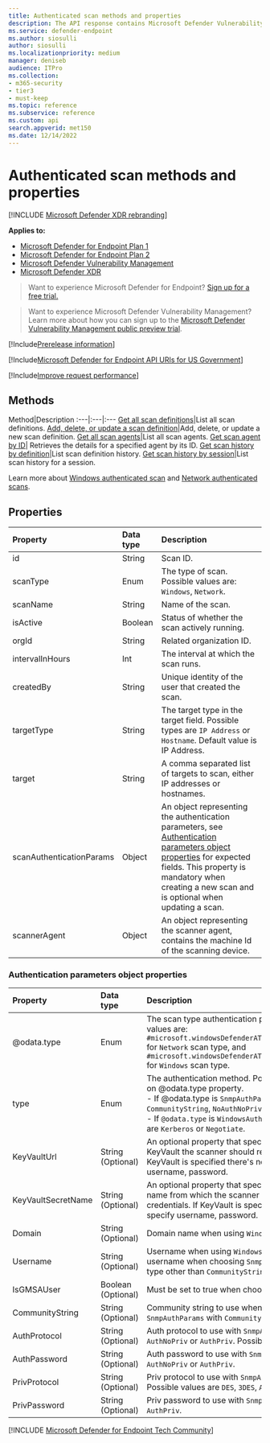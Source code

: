 ```yaml
---
title: Authenticated scan methods and properties
description: The API response contains Microsoft Defender Vulnerability Management authenticated scans created in your tenant. You can request all the scans, all the scan definitions or add a new network our authenticated scan.
ms.service: defender-endpoint
ms.author: siosulli
author: siosulli
ms.localizationpriority: medium
manager: deniseb
audience: ITPro
ms.collection: 
- m365-security
- tier3
- must-keep
ms.topic: reference
ms.subservice: reference
ms.custom: api
search.appverid: met150
ms.date: 12/14/2022
---
```


# Authenticated scan methods and properties

[!INCLUDE [Microsoft Defender XDR rebranding](../includes/microsoft-defender.md)]

**Applies to:**

- [Microsoft Defender for Endpoint Plan 1](https://go.microsoft.com/fwlink/?linkid=2154037)
- [Microsoft Defender for Endpoint Plan 2](https://go.microsoft.com/fwlink/p/?linkid=2154037)
- [Microsoft Defender Vulnerability Management](../../defender-vulnerability-management/index.yml)
- [Microsoft Defender XDR](https://go.microsoft.com/fwlink/?linkid=2118804)

> Want to experience Microsoft Defender for Endpoint? [Sign up for a free trial.](https://signup.microsoft.com/create-account/signup?products=7f379fee-c4f9-4278-b0a1-e4c8c2fcdf7e&ru=https://aka.ms/MDEp2OpenTrial?ocid=docs-wdatp-exposedapis-abovefoldlink)

> Want to experience Microsoft Defender Vulnerability Management? Learn more about how you can sign up to the [Microsoft Defender Vulnerability Management public preview trial](../../defender-vulnerability-management/get-defender-vulnerability-management.md).

[!Include[Prerelease information](../includes/prerelease.md)]

[!Include[Microsoft Defender for Endpoint API URIs for US Government](../includes/microsoft-defender-api-usgov.md)]

[!Include[Improve request performance](../includes/improve-request-performance.md)]

## Methods

Method|Description
:---|:---|:---
[Get all scan definitions](get-all-scan-definitions.md)|List all scan definitions.
[Add, delete, or update a scan definition](add-a-new-scan-definition.md)|Add, delete, or update a new scan definition.
[Get all scan agents](get-all-scan-agents.md)|List all scan agents.
[Get scan agent by ID](Get-agent-details.md)| Retrieves the details for a specified agent by its ID.
[Get scan history by definition](get-scan-history-by-definition.md)|List scan definition history.
[Get scan history by session](get-scan-history-by-session.md)|List scan history for a session.

Learn more about [Windows authenticated scan](../../defender-vulnerability-management/windows-authenticated-scan.md) and [Network authenticated scans](../network-devices.md).

## Properties

Property|Data type|Description
:---|:---|:---
id|String| Scan ID.
scanType|Enum|The type of scan. Possible values are: `Windows`, `Network`.
scanName|String|Name of the scan.
isActive|Boolean|Status of whether the scan actively running.
orgId |String| Related organization ID.
intervalInHours|Int|The interval at which the scan runs.
createdBy|String| Unique identity of the user that created the scan.
targetType|String|The target type in the target field. Possible types are `IP Address` or `Hostname`. Default value is IP Address.
target|String| A comma separated list of targets to scan, either IP addresses or hostnames.
scanAuthenticationParams|Object|An object representing the authentication parameters, see [Authentication parameters object properties](#authentication-parameters-object-properties) for expected fields. This property is mandatory when creating a new scan and is optional when updating a scan.
scannerAgent|Object|An object representing the scanner agent, contains the machine Id of the scanning device.

### Authentication parameters object properties

Property|Data type|Description
:---|:---|:---
|@odata.type|Enum|The scan type authentication parameters. Possible values are: `#microsoft.windowsDefenderATP.api.SnmpAuthParams` for `Network` scan type, and `#microsoft.windowsDefenderATP.api.WindowsAuthParams` for `Windows` scan type.|
|type|Enum|The authentication method. Possible values vary based on @odata.type property. <br/> - If @odata.type is `SnmpAuthParams`, possible values are `CommunityString`, `NoAuthNoPriv`, `AuthNoPriv`, `AuthPriv`. <br/> - If `@odata.type` is `WindowsAuthParams` possible values are `Kerberos` or `Negotiate`.|
|KeyVaultUrl|String (Optional)|An optional property that specifies from which KeyVault the scanner should retrieve credentials. If KeyVault is specified there's no need to specify username, password.|
|KeyVaultSecretName|String (Optional)|An optional property that specifies KeyVault secret name from which the scanner should retrieve credentials. If KeyVault is specified there's no need to specify username, password.|
|Domain|String (Optional)|Domain name when using `WindowsAuthParams`.|
|Username|String (Optional)|Username when using `WindowsAuthParams` or the username when choosing `SnmpAuthParams` with any type other than `CommunityString`.|
|IsGMSAUser|Boolean (Optional)|Must be set to true when choosing `WindowsAuthParams`.|
|CommunityString|String (Optional)|Community string to use when choosing `SnmpAuthParams` with `CommunityString`|
|AuthProtocol|String (Optional)|Auth protocol to use with `SnmpAuthParams` and `AuthNoPriv` or `AuthPriv`. Possible values are `MD5`, `SHA1`.|
|AuthPassword|String (Optional)|Auth password to use with `SnmpAuthParams` and `AuthNoPriv` or `AuthPriv`.|
|PrivProtocol|String (Optional)|Priv protocol to use with `SnmpAuthParams` and `AuthPriv`. Possible values are `DES`, `3DES`, `AES`.|
|PrivPassword|String (Optional)|Priv password to use with `SnmpAuthParams` and `AuthPriv`.|

[!INCLUDE [Microsoft Defender for Endpoint Tech Community](../includes/defender-mde-techcommunity.md)]
